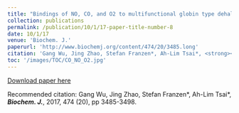 ```yaml
---
title: "Bindings of NO, CO, and O2 to multifunctional globin type dehaloperoxidase follow the 'sliding scale rule'."
collection: publications
permalink: /publication/10/1/17-paper-title-number-8
date: 10/1/17
venue: 'Biochem. J.'
paperurl: 'http://www.biochemj.org/content/474/20/3485.long'
citation: 'Gang Wu, Jing Zhao, Stefan Franzen*, Ah-Lim Tsai*, <strong><i>Biochem. J.</strong></i>, 2017, 474 (20), pp 3485-3498.'
toc: '/images/TOC/CO_NO_O2.jpg'
---
```


<a href='http://www.biochemj.org/content/474/20/3485.long'>Download paper here</a>

Recommended citation: Gang Wu, Jing Zhao, Stefan Franzen*, Ah-Lim Tsai*, <strong><i>Biochem. J.</strong></i>, 2017, 474 (20), pp 3485-3498.